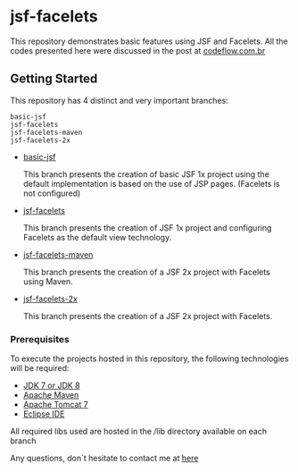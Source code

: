 # jsf-facelets

This repository demonstrates basic features using JSF and Facelets. All the codes presented here were discussed in the post at [codeflow.com.br](http://www.codeflow.com.br/index.php/2019/04/23/working-with-facelets-in-java-server-faces/)

## Getting Started

This repository has 4 distinct and very important branches:

```
basic-jsf
jsf-facelets
jsf-facelets-maven
jsf-facelets-2x
```

* [basic-jsf](https://github.com/codeflow/jsf-facelets/tree/basic-jsf)

	This branch presents the creation of basic JSF 1x project using the default 
	implementation is based on the use of JSP pages. (Facelets is not configured)
	
* [jsf-facelets](https://github.com/codeflow/jsf-facelets/tree/jsf-facelets)
	
	This branch presents the creation of JSF 1x project and configuring Facelets 
	as the default view technology.
	
* [jsf-facelets-maven](https://github.com/codeflow/jsf-facelets/tree/jsf-facelets-maven)

	This branch presents the creation of a JSF 2x project with Facelets using Maven.
	
* [jsf-facelets-2x](https://github.com/codeflow/jsf-facelets/tree/jsf-facelets-maven)

	This branch presents the creation of a JSF 2x project with Facelets.

### Prerequisites

To execute the projects hosted in this repository, the following technologies will be required:

* [JDK 7 or JDK 8](https://openjdk.java.net/install/)
* [Apache Maven](https://maven.apache.org/download.cgi)
* [Apache Tomcat 7](https://tomcat.apache.org/download-70.cgi)
* [Eclipse IDE](https://www.eclipse.org/downloads/)

All required libs used are hosted in the /lib directory available on each branch

Any questions, don´t hesitate to contact me at [here](mailto:santos.rafaelbs@gmail.com)
